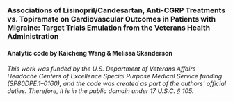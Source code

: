 ### Associations of Lisinopril/Candesartan, Anti-CGRP Treatments vs. Topiramate on Cardiovascular Outcomes in Patients with Migraine: Target Trials Emulation from the Veterans Health Administration
#### Analytic code by Kaicheng Wang & Melissa Skanderson

###### This work was funded by the U.S. Department of Veterans Affairs Headache Centers of Excellence Special Purpose Medical Service funding (SP80DPE.1–0160), and the code was created as part of the authors' official duties. Therefore, it is in the public domain under 17 U.S.C. § 105.
